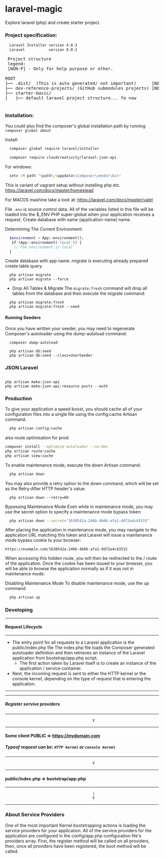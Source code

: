 # laravel-magic #

Explore laravel (php) and create starter project.

### Project specification: ###

```bash
  Laravel Installer version 4.0.3
  Laravel           version 8.0.1
```

<pre>
 Project structure
 legend:
 [NON-P] - Only for help purpose or other.

ROOT
├── .dist/  (This is auto generated/ not important)      [NON-P]
├── dev-reference-projects/ (GitHub submodules projects) [NON-P]
├── starter-basic/
|   ├── default laravel project structure... fo now

</pre>

### Installation: ###

You could also find the composer's global installation path by running `composer global about`

Install:
```bash
  composer global require laravel/installer

  composer require cloudcreativity/laravel-json-api
```

For windows:
```cmd
  setx /M path "%path%;%appdata%\Composer\vendor\bin"
```

 This is variant of vagrant setup without installing php etc.
 https://laravel.com/docs/master/homestead

 For MACOS mashine take a look at:
 https://laravel.com/docs/master/valet


 File `.env` is source control data. All of the variables listed
in this file will be loaded into the $_ENV PHP super-global when
your application receives a request.
 Create database with same (application-name) name.

 Determining The Current Environment:

```php
  $environment = App::environment();
   if (App::environment('local')) {
    // The environment is local
  }
```

Create database with app name. migrate is executing already prepared
 create table query.

```
  php artisan migrate
  php artisan migrate --force
```

 - Drop All Tables & Migrate
 The `migrate:fresh` command will drop all tables from
 the database and then execute the migrate command:

```
  php artisan migrate:fresh
  php artisan migrate:fresh --seed
```

#### Running Seeders
Once you have written your seeder,
you may need to regenerate Composer's autoloader using the dump-autoload command:

```
  composer dump-autoload

  php artisan db:seed
  php artisan db:seed --class=UserSeeder

```


### JSON Laravel

```

php artisan make:json-api
php artisan make:json-api:resource posts --auth

```


### Production

To give your application a speed boost, you should cache all of
your configuration files into a single file using the
config:cache Artisan command.

```bash
  php artisan config:cache
```

also route optimisation for prod:

```bash
composer install --optimize-autoloader --no-dev
php artisan route:cache
php artisan view:cache
```

To enable maintenance mode, execute the down Artisan command:

```bash
  php artisan down
```

You may also provide a retry option to the down command,
which will be set as the Retry-After HTTP header's value:

```
  php artisan down --retry=60
```

Bypassing Maintenance Mode
Even while in maintenance mode, you may use the secret option
to specify a maintenance mode bypass token:

```bash
  php artisan down --secret="1630542a-246b-4b66-afa1-dd72a4c43515"
```

After placing the application in maintenance mode, you may navigate
to the application URL matching this token and Laravel will issue a
maintenance mode bypass cookie to your browser:

```
https://example.com/1630542a-246b-4b66-afa1-dd72a4c43515
```

When accessing this hidden route, you will then be redirected
to the / route of the application. Once the cookie has been issued
to your browser, you will be able to browse the application normally
as if it was not in maintenance mode.

Disabling Maintenance Mode
To disable maintenance mode, use the up command:

```bash
  php artisan up
```

### Developing

----------------------------------------------------------------------------------------------
#### Request Lifecycle
----------------------------------------------------------------------------------------------
  - The entry point for all requests to a Laravel application is the public/index.php file
    The index.php file loads the Composer generated autoloader definition and then retrieves
    an instance of the Laravel application from bootstrap/app.php script.
    - The first action taken by Laravel itself is to create an instance
      of the application / service container.
  - Next, the incoming request is sent to either the HTTP kernel or the console kernel,
    depending on the type of request that is entering the application.
----------------------------------------------------------------------------------------------


----------------------------------------------------------------------------------------------
####
#####                       Register servive providers
----------------------------------------------------------------------------------------------
                                            V
----------------------------------------------------------------------------------------------
####                      Some client PUBLIC => https://mydomain.com
#####              Typeof request can be: `HTTP kernel` or `console kernel`
----------------------------------------------------------------------------------------------
                                            V
----------------------------------------------------------------------------------------------
####                       public/index.php => bootstrap/app.php
----------------------------------------------------------------------------------------------
                                            |
                                            V
----------------------------------------------------------------------------------------------




### About Service Providers

One of the most important Kernel bootstrapping actions is loading the service providers
for your application. All of the service providers for the application are configured
in the config/app.php configuration file's providers array. First, the register method
will be called on all providers, then, once all providers have been registered,
the boot method will be called.

